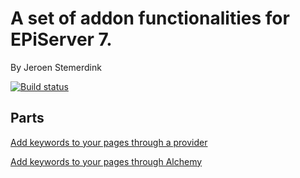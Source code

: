 ﻿# A set of addon functionalities for EPiServer 7. 

By Jeroen Stemerdink

[![Build status](https://ci.appveyor.com/api/projects/status/tt6pwtrm8k3k2gf9/branch/master?svg=true)](https://ci.appveyor.com/project/jstemerdink/epi-libraries-keywords/branch/master)

## Parts

[Add keywords to your pages through a provider](EPi.Libraries.Keywords/README.md)

[Add keywords to your pages through Alchemy](EPi.Libraries.Keywords.Alchemy/README.md)

